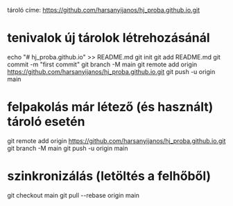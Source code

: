 tároló címe: https://github.com/harsanyijanos/hj_proba.github.io.git
# tenivalok új tárolok létrehozásánál
echo "# hj_proba.github.io" >> README.md
git init
git add README.md
git commit -m "first commit"
git branch -M main
git remote add origin https://github.com/harsanyijanos/hj_proba.github.io.git
git push -u origin main
# felpakolás már létező (és használt) tároló esetén
git remote add origin https://github.com/harsanyijanos/hj_proba.github.io.git
git branch -M main
git push -u origin main
# szinkronizálás (letöltés a felhőből)
git checkout main
git pull --rebase origin main
